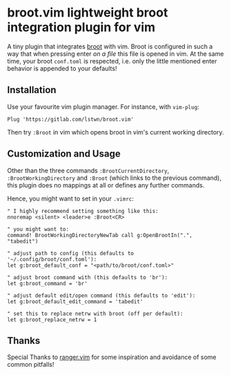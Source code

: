 # broot.vim lightweight broot integration plugin for vim

A tiny plugin that integrates [broot](https://github.com/Canop/broot) with vim.
Broot is configured in such a way that when pressing enter *on a file* this file
is opened in vim.
At the same time, your broot `conf.toml` is respected, i.e. only the little
mentioned enter behavior is appended to your defaults!

## Installation

Use your favourite vim plugin manager. For instance, with `vim-plug`:

```
Plug 'https://gitlab.com/lstwn/broot.vim'
```

Then try `:Broot` in vim which opens broot in vim's current working directory.

## Customization and Usage

Other than the three commands `:BrootCurrentDirectory`, `:BrootWorkingDirectory`
and `:Broot` (which links to the previous command), this plugin does no mappings
at all or defines any further commands.

Hence, you might want to set in your `.vimrc`:

```{vim}
" I highly recommend setting something like this:
nnoremap <silent> <leader>e :Broot<CR>

" you might want to:
command! BrootWorkingDirectoryNewTab call g:OpenBrootIn(".", "tabedit")

" adjust path to config (this defaults to '~/.config/broot/conf.toml'):
let g:broot_default_conf = "<path/to/broot/conf.toml>"

" adjust broot command with (this defaults to 'br'):
let g:broot_command = 'br'

" adjust default edit/open command (this defaults to 'edit'):
let g:broot_default_edit_command = 'tabedit'

" set this to replace netrw with broot (off per default):
let g:broot_replace_netrw = 1
```

## Thanks

Special Thanks to [ranger.vim](https://github.com/francoiscabrol/ranger.vim)
for some inspiration and avoidance of some common pitfalls!
